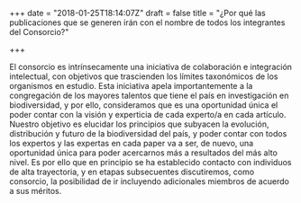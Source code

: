 +++
date = "2018-01-25T18:14:07Z"
draft = false
title = "¿Por qué las publicaciones que se generen irán con el nombre de todos los integrantes del Consorcio?"

+++

El consorcio es intrínsecamente una iniciativa de colaboración e integración intelectual, con objetivos que trascienden los límites taxonómicos de los organismos en estudio. Esta iniciativa apela importantemente a la congregación de los mayores talentos que tiene el país en investigación en biodiversidad, y por ello, consideramos que es una oportunidad única el poder contar con la visión y experticia de cada experto/a en cada artículo. Nuestro objetivo es elucidar los principios que subyacen la evolución, distribución y futuro de la biodiversidad del país, y poder contar con todos los expertos y las expertas en cada paper va a ser, de nuevo, una oportunidad única para poder acercarnos más a resultados del más alto nivel. Es por ello que en principio se ha establecido contacto con individuos de alta trayectoria, y en etapas subsecuentes discutiremos, como consorcio, la posibilidad de ir incluyendo adicionales miembros de acuerdo a sus méritos.
 